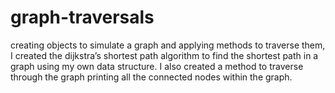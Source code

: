 graph-traversals
================

creating objects to simulate a graph and applying methods to traverse them, I created the dijkstra’s shortest path algorithm to find the shortest path in a graph using my own data structure. I also created a method to traverse through the graph printing all the connected nodes within the graph.

